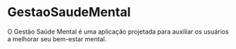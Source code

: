 # GestaoSaudeMental
O Gestão Saúde Mental é uma aplicação projetada para auxiliar os usuários a melhorar seu bem-estar mental. 

